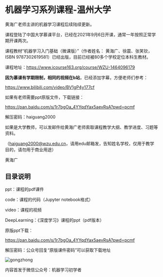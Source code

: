 
# 机器学习系列课程-温州大学

黄海广老师主讲的机器学习课程后续陆续更新。

课程登陆了中国大学慕课平台，已经在2021年9月6日开课，通常一年按照正常学期开课两次。

课程教材“机器学习入门基础（微课版）”（作者姓名： 黄海广、徐震、张笑钦，ISBN 9787302619581）已经出版，目前已经被80多个学校定位本科生教材。

课程地址：https://www.icourse163.org/course/WZU-1464096179

**因为慕课有学期限制，相同的视频在b站**，已经添加字幕，方便老师们参考：

https://www.bilibili.com/video/BV1gP4y177cf

如果有老师需要ppt原版文件，下载链接：

https://pan.baidu.com/s/1r7bgOa_4YYqdYax5aevRsA?pwd=pcmf

解压密码：haiguang2000

如果是大学教师，可以发邮件给黄海广老师索取课程教学大纲、教学进度、习题等资料。

（haiguang2000@wzu.edu.cn，请用edu邮箱发，告知姓名学校，仅用于教学目的，请勿用于商业用途）


黄海广

## 目录说明

ppt：课程的pdf课件

code：课程的代码（Jupyter notebook格式）

video：课程的视频

DeepLearning：《深度学习》课程的ppt（pdf版本）



原版ppt下载：

https://pan.baidu.com/s/1r7bgOa_4YYqdYax5aevRsA?pwd=pcmf

解压密码：公众号回复“原版课件密码”可以获取下载地址

![gongzhong](images/gongzhong.jpg)

内容首发于微信公众号：机器学习初学者 

